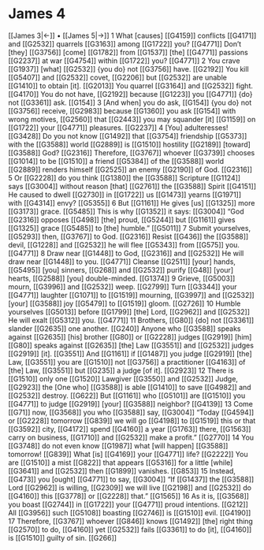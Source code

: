 # James 4
[[James 3|←]] • [[James 5|→]]
1 What [causes] [[G4159]] conflicts [[G4171]] and [[G2532]] quarrels [[G3163]] among [[G1722]] you? [[G4771]] Don’t [they] [[G3756]] [come] [[G1782]] from [[G1537]] [the] [[G4771]] passions [[G2237]] at war [[G4754]] within [[G1722]] you? [[G4771]] 
2 You crave [[G1937]] [what] [[G2532]] {you do} not [[G3756]] have. [[G2192]] You kill [[G5407]] and [[G2532]] covet, [[G2206]] but [[G2532]] are unable [[G1410]] to obtain [it]. [[G2013]] You quarrel [[G3164]] and [[G2532]] fight. [[G4170]] You do not have, [[G2192]] because [[G1223]] you [[G4771]] {do} not [[G3361]] ask. [[G154]] 
3 [And when] you do ask, [[G154]] {you do} not [[G3756]] receive, [[G2983]] because [[G1360]] you ask [[G154]] with wrong motives, [[G2560]] that [[G2443]] you may squander [it] [[G1159]] on [[G1722]] your [[G4771]] pleasures. [[G2237]] 
4 [You] adulteresses! [[G3428]] Do you not know [[G1492]] that [[G3754]] friendship [[G5373]] with the [[G3588]] world [[G2889]] is [[G1510]] hostility [[G2189]] [toward] [[G3588]] God? [[G2316]] Therefore, [[G3767]] whoever [[G3739]] chooses [[G1014]] to be [[G1510]] a friend [[G5384]] of the [[G3588]] world [[G2889]] renders himself [[G2525]] an enemy [[G2190]] of God. [[G2316]] 
5 Or [[G2228]] do you think [[G1380]] the [[G3588]] Scripture [[G1124]] says [[G3004]] without reason [that] [[G2761]] the [[G3588]] Spirit [[G4151]] He caused to dwell [[G2730]] in [[G1722]] us [[G1473]] yearns [[G1971]] with [[G4314]] envy? [[G5355]] 
6 But [[G1161]] He gives [us] [[G1325]] more [[G3173]] grace. [[G5485]] This is why [[G1352]] it says: [[G3004]] “God [[G2316]] opposes [[G498]] [the] proud, [[G5244]] but [[G1161]] gives [[G1325]] grace [[G5485]] to [the] humble.” [[G5011]] 
7 Submit yourselves, [[G5293]] then, [[G3767]] to God. [[G2316]] Resist [[G436]] the [[G3588]] devil, [[G1228]] and [[G2532]] he will flee [[G5343]] from [[G575]] you. [[G4771]] 
8 Draw near [[G1448]] to God, [[G2316]] and [[G2532]] He will draw near [[G1448]] to you. [[G4771]] Cleanse [[G2511]] [your] hands, [[G5495]] [you] sinners, [[G268]] and [[G2532]] purify [[G48]] [your] hearts, [[G2588]] [you] double-minded. [[G1374]] 
9 Grieve, [[G5003]] mourn, [[G3996]] and [[G2532]] weep. [[G2799]] Turn [[G3344]] your [[G4771]] laughter [[G1071]] to [[G1519]] mourning, [[G3997]] and [[G2532]] [your] [[G3588]] joy [[G5479]] to [[G1519]] gloom. [[G2726]] 
10 Humble yourselves [[G5013]] before [[G1799]] [the] Lord, [[G2962]] and [[G2532]] He will exalt [[G5312]] you. [[G4771]] 
11 Brothers, [[G80]] {do] not [[G3361]] slander [[G2635]] one another. [[G240]] Anyone who [[G3588]] speaks against [[G2635]] [his] brother [[G80]] or [[G2228]] judges [[G2919]] [him] [[G80]] speaks against [[G2635]] [the] Law [[G3551]] and [[G2532]] judges [[G2919]] [it]. [[G3551]] And [[G1161]] if [[G1487]] you judge [[G2919]] [the] Law, [[G3551]] you are [[G1510]] not [[G3756]] a practitioner [[G4163]] of [the] Law, [[G3551]] but [[G235]] a judge [of it]. [[G2923]] 
12 There is [[G1510]] only one [[G1520]] Lawgiver [[G3550]] and [[G2532]] Judge, [[G2923]] the [One who] [[G3588]] is able [[G1410]] to save [[G4982]] and [[G2532]] destroy. [[G622]] But [[G1161]] who [[G5101]] are [[G1510]] you [[G4771]] to judge [[G2919]] [your] [[G3588]] neighbor? [[G4139]] 
13 Come [[G71]] now, [[G3568]] you who [[G3588]] say, [[G3004]] “Today [[G4594]] or [[G2228]] tomorrow [[G839]] we will go [[G4198]] to [[G1519]] this or that [[G3592]] city, [[G4172]] spend [[G4160]] a year [[G1763]] there, [[G1563]] carry on business, [[G1710]] and [[G2532]] make a profit.” [[G2770]] 
14 You [[G3748]] do not even know [[G1987]] what [will happen] [[G3588]] tomorrow! [[G839]] What [is] [[G4169]] your [[G4771]] life? [[G2222]] You are [[G1510]] a mist [[G822]] that appears [[G5316]] for a little [while] [[G3641]] and [[G2532]] then [[G1899]] vanishes. [[G853]] 
15 Instead, [[G473]] you [ought] [[G4771]] to say, [[G3004]] “If [[G1437]] the [[G3588]] Lord [[G2962]] is willing, [[G2309]] we will live [[G2198]] and [[G2532]] do [[G4160]] this [[G3778]] or [[G2228]] that.” [[G1565]] 
16 As it is, [[G3568]] you boast [[G2744]] in [[G1722]] your [[G4771]] proud intentions. [[G212]] All [[G3956]] such [[G5108]] boasting [[G2746]] is [[G1510]] evil. [[G4190]] 
17 Therefore, [[G3767]] whoever [[G846]] knows [[G1492]] [the] right thing [[G2570]] to do, [[G4160]] yet [[G2532]] fails [[G3361]] to do [it], [[G4160]] is [[G1510]] guilty of sin. [[G266]] 
